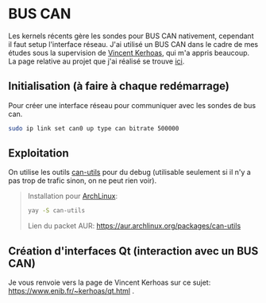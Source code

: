 # BUS CAN 

Les kernels récents gère les sondes pour BUS CAN nativement, cependant il faut setup l'interface réseau.
J'ai utilisé un BUS CAN dans le cadre de mes études sous la supervision de [Vincent Kerhoas](https://www.enib.fr/~kerhoas), qui m'a appris beaucoup. La page relative au projet que j'ai réalisé se trouve [ici](https://www.enib.fr/~kerhoas/rescapt_cours_index.html). 


## Initialisation (à faire à chaque redémarrage)

Pour créer une interface réseau pour communiquer avec les sondes de bus can.

```sh
sudo ip link set can0 up type can bitrate 500000
```

## Exploitation

On utilise les outils [can-utils](https://github.com/linux-can/can-utils) pour du debug (utilisable seulement si il n'y a pas trop de trafic sinon, on ne peut rien voir).

> Installation pour [ArchLinux](https://archlinux.org/):
> ```bash
> yay -S can-utils
> ```
> Lien du packet AUR: <https://aur.archlinux.org/packages/can-utils>

## Création d'interfaces Qt (interaction avec un BUS CAN)

Je vous renvoie vers la page de Vincent Kerhoas sur ce sujet: <https://www.enib.fr/~kerhoas/qt.html> .